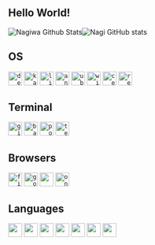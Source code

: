 ## Hello World!
![Nagiwa Github Stats](https://github-readme-stats.vercel.app/api?username=nagiwa&show_icons=true&theme=radical)![Nagi GitHub stats](https://github-readme-stats.vercel.app/api/top-langs/?username=nagiwa&layout=compact&theme=radical)
## OS
<code><img height="28" src="https://img.shields.io/badge/Debian-A81D33?style=for-the-badge&logo=debian&logoColor=white" alt="debian"></code>
<code><img height="28" src="https://img.shields.io/badge/Kali_Linux-557C94?style=for-the-badge&logo=kali-linux&logoColor=black" alt="kali linux"></code>
<code><img height="28" src="https://img.shields.io/badge/Linux-FCC624?style=for-the-badge&logo=linux&logoColor=black" alt="linux"></code>
<code><img height="28" src="https://img.shields.io/badge/Android-3DDC84?style=for-the-badge&logo=android&logoColor=white" alt="android"></code>
<code><img height="28" src="https://img.shields.io/badge/Ubuntu-E95420?style=for-the-badge&logo=ubuntu&logoColor=white" alt="ubuntu"></code>
<code><img height="28" src="https://img.shields.io/badge/Windows-0078D6?style=for-the-badge&logo=windows&logoColor=white" alt="windows"></code>
<code><img height="28" src="https://img.shields.io/badge/Cent%20OS-262577?style=for-the-badge&logo=CentOS&logoColor=white" alt="centos"></code>
<code><img height="28" src="https://img.shields.io/badge/Red%20Hat-EE0000?style=for-the-badge&logo=redhat&logoColor=white" alt="redhat"></code>
## Terminal
<code><img height="28" src="https://img.shields.io/badge/GIT-E44C30?style=for-the-badge&logo=git&logoColor=white" alt="git"></code>
<code><img height="28" src="https://img.shields.io/badge/GNU%20Bash-4EAA25?style=for-the-badge&logo=GNU%20Bash&logoColor=white" alt="bash"></code>
<code><img height="28" src="https://img.shields.io/badge/powershell-5391FE?style=for-the-badge&logo=powershell&logoColor=white" alt="powershell"></code>
<code><img height="28" src="https://img.shields.io/badge/tmux-1BB91F?style=for-the-badge&logo=tmux&logoColor=white" alt="termux"></code>
## Browsers
<code><img height="28" src="https://img.shields.io/badge/Firefox_Browser-FF7139?style=for-the-badge&logo=Firefox-Browser&logoColor=white" alt="firefox"></code>
<code><img height="28" src="https://img.shields.io/badge/Google_chrome-4285F4?style=for-the-badge&logo=Google-chrome&logoColor=white" alt="google"></code>
<code><img height="28" src="https://img.shields.io/badge/Opera-FF1B2D?style=for-the-badge&logo=Opera&logoColor=white" alt=""></code>
<code><img height="28" src="https://img.shields.io/badge/Tor_Browser-7D4698?style=for-the-badge&logo=Tor-Browser&logoColor=white" alt="onionrings"></code>
## Languages
<code><img height="28" src="" alt=""></code>
<code><img height="28" src="" alt=""></code>
<code><img height="28" src="" alt=""></code>
<code><img height="28" src="" alt=""></code>
<code><img height="28" src="" alt=""></code>
<code><img height="28" src="" alt=""></code>
<code><img height="28" src="" alt=""></code>







